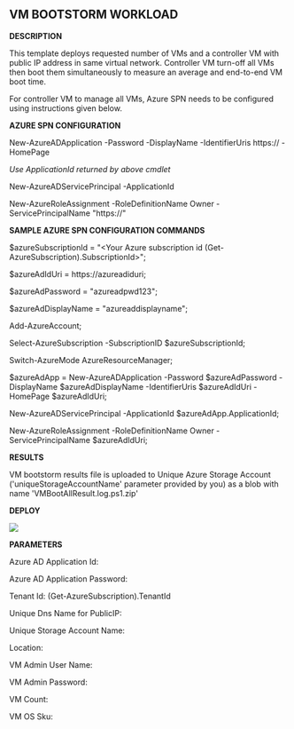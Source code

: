 ## VM BOOTSTORM WORKLOAD ##

<b>DESCRIPTION</b>

This template deploys requested number of VMs and a controller VM with public IP address in same virtual network. Controller VM turn-off all VMs then boot them simultaneously to measure an average and end-to-end VM boot time.

For controller VM to manage all VMs, Azure SPN needs to be configured using instructions given below.

<b>AZURE SPN CONFIGURATION</b>

New-AzureADApplication -Password <any string to use as a password> -DisplayName <Any String Name> -IdentifierUris https://<UseAnyName e.g. serviceprinciplenm> -HomePage <same as IdentifierUris parameter>

<i>Use ApplicationId returned by above cmdlet</i>

New-AzureADServicePrincipal -ApplicationId <ApplicationId>

New-AzureRoleAssignment -RoleDefinitionName Owner -ServicePrincipalName "https://<same as IdentifierUris parameter>"


<b>SAMPLE AZURE SPN CONFIGURATION COMMANDS</b>

$azureSubscriptionId = "<Your Azure subscription id (Get-AzureSubscription).SubscriptionId>";

$azureAdIdUri = https://azureadiduri;

$azureAdPassword = "azureadpwd123";

$azureAdDisplayName = "azureaddisplayname";

Add-AzureAccount;

Select-AzureSubscription -SubscriptionID $azureSubscriptionId;

Switch-AzureMode AzureResourceManager;

$azureAdApp = New-AzureADApplication -Password $azureAdPassword -DisplayName $azureAdDisplayName -IdentifierUris $azureAdIdUri -HomePage $azureAdIdUri;

New-AzureADServicePrincipal -ApplicationId $azureAdApp.ApplicationId;

New-AzureRoleAssignment -RoleDefinitionName Owner -ServicePrincipalName $azureAdIdUri;


<b>RESULTS</b>

VM bootstorm results file is uploaded to Unique Azure Storage Account ('uniqueStorageAccountName' parameter provided by you) as a blob with name 'VMBootAllResult.log.ps1.zip'


<b>DEPLOY</b>

<a href="https://portal.azure.com/#create/Microsoft.Template/uri/https%3A%2F%2Fraw.githubusercontent.com%2FAzure%2Fazure-quickstart-templates%2Fmaster%2Fbootstorm-vm-boot-time%2Fazuredeploy.json" target="_blank">
    <img src="http://azuredeploy.net/deploybutton.png"/>
</a>


<b>PARAMETERS</b>

Azure AD Application Id: <Application ID returned by New-AzureADServicePrincipal cmdlet while setting up Azure SPN Configuration>

Azure AD Application Password: <Password you entered for New-AzureADServicePrincipal cmdlet while setting up Azure SPN Configuration>

Tenant Id: (Get-AzureSubscription).TenantId

Unique Dns Name for PublicIP: <Choose any string value unique across Azure>

Unique Storage Account Name: <Choose any string value unique across Azure>

Location: <Location where Azure resources will be deployed>

VM Admin User Name: <Choose secure username for VMs>

VM Admin Password: <Choose secure password for VMs>

VM Count: <Choose number of VMs to deploy>

VM OS Sku: <Choose version of Windows to deploy>